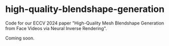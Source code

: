 # high-quality-blendshape-generation

Code for our ECCV 2024 paper "High-Quality Mesh Blendshape Generation from Face Videos via Neural Inverse Rendering".

Coming soon.
